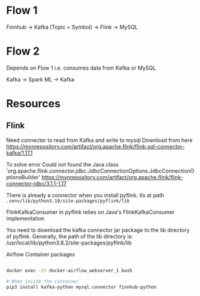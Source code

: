 # Flow 1

Finnhub -> Kafka (Topic = Symbol) -> Flink -> MySQL



# Flow 2 
Depends on Flow 1 i.e. consumes data from Kafka or MySQL

Kafka -> Spark ML -> Kafka




# Resources
## Flink
Need connecter to read from Kafka and write to mysql
Download from here
https://mvnrepository.com/artifact/org.apache.flink/flink-sql-connector-kafka/1.17.1

To solve error Could not found the Java class 'org.apache.flink.connector.jdbc.JdbcConnectionOptions.JdbcConnectionOptionsBuilder'
https://mvnrepository.com/artifact/org.apache.flink/flink-connector-jdbc/3.1.1-1.17


There is already a connector when you install pyflink. Its at path `.venv/lib/python3.10/site-packages/pyflink/lib`

FlinkKafkaConsumer in pyflink relies on Java's FlinkKafkaConsumer implementation

You need to download the kafka connector jar package to the lib directory of pyflink. Generally, the path of the lib directory is: /usr/local/lib/python3.8.2/site-packages/pyflink/lib



Airflow Container packages
```bash

docker exec -it docker-airflow_webserver_1 bash

# When inside the container
pip3 install kafka-python mysql.connector finnhub-python 

```